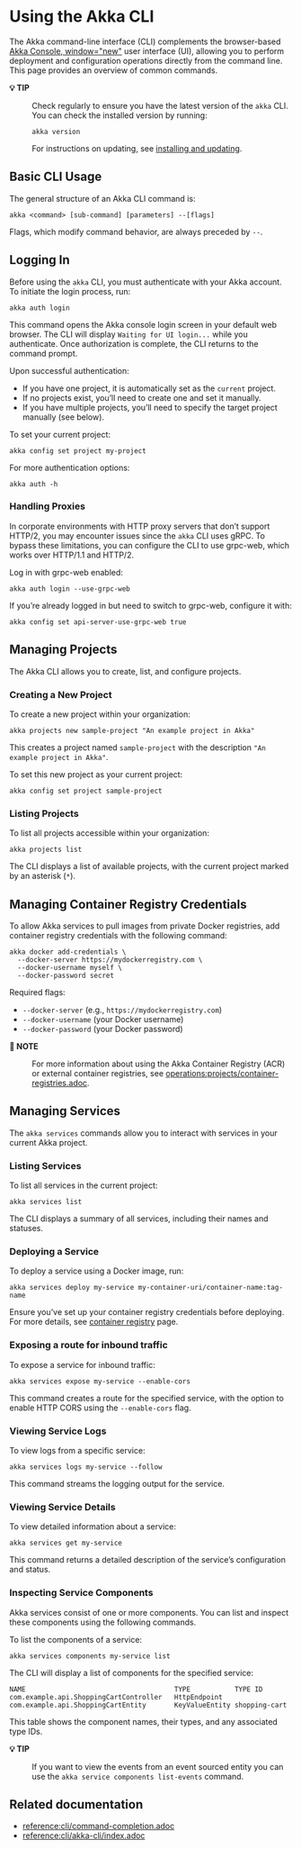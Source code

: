 # Using the Akka CLI

The Akka command-line interface (CLI) complements the browser-based [Akka Console, window="new"](https://console.akka.io) user interface (UI), allowing you to perform deployment and configuration operations directly from the command line. This page provides an overview of common commands.

<dl><dt><strong>💡 TIP</strong></dt><dd>

Check regularly to ensure you have the latest version of the `akka` CLI. You can check the installed version by running:

```shell
akka version
```

For instructions on updating, see [installing and updating](reference:cli/installation.adoc).
</dd></dl>

## Basic CLI Usage

The general structure of an Akka CLI command is:
```shell
akka <command> [sub-command] [parameters] --[flags]
```
Flags, which modify command behavior, are always preceded by `--`.

## Logging In

Before using the `akka` CLI, you must authenticate with your Akka account. To initiate the login process, run:

```shell
akka auth login
```

This command opens the Akka console login screen in your default web browser. The CLI will display `Waiting for UI login...` while you authenticate. Once authorization is complete, the CLI returns to the command prompt.

Upon successful authentication:

* If you have one project, it is automatically set as the `current` project.
* If no projects exist, you’ll need to create one and set it manually.
* If you have multiple projects, you’ll need to specify the target project manually (see below).

To set your current project:
```shell
akka config set project my-project
```

For more authentication options:
```shell
akka auth -h
```

### Handling Proxies

In corporate environments with HTTP proxy servers that don’t support HTTP/2, you may encounter issues since the `akka` CLI uses gRPC. To bypass these limitations, you can configure the CLI to use grpc-web, which works over HTTP/1.1 and HTTP/2.

Log in with grpc-web enabled:
```shell
akka auth login --use-grpc-web
```

If you’re already logged in but need to switch to grpc-web, configure it with:
```shell
akka config set api-server-use-grpc-web true
```

## Managing Projects

The Akka CLI allows you to create, list, and configure projects.

### Creating a New Project

To create a new project within your organization:
```shell
akka projects new sample-project "An example project in Akka"
```

This creates a project named `sample-project` with the description `"An example project in Akka"`.

To set this new project as your current project:
```shell
akka config set project sample-project
```

### Listing Projects

To list all projects accessible within your organization:
```shell
akka projects list
```

The CLI displays a list of available projects, with the current project marked by an asterisk (`*`).

## Managing Container Registry Credentials

To allow Akka services to pull images from private Docker registries, add container registry credentials with the following command:
```shell
akka docker add-credentials \
  --docker-server https://mydockerregistry.com \
  --docker-username myself \
  --docker-password secret
```

Required flags:
* `--docker-server` (e.g., `https://mydockerregistry.com`)
* `--docker-username` (your Docker username)
* `--docker-password` (your Docker password)

<dl><dt><strong>📌 NOTE</strong></dt><dd>

For more information about using the Akka Container Registry (ACR) or external container registries, see [operations:projects/container-registries.adoc](operations:projects/container-registries.adoc).
</dd></dl>

## Managing Services

The `akka services` commands allow you to interact with services in your current Akka project.

### Listing Services

To list all services in the current project:
```shell
akka services list
```

The CLI displays a summary of all services, including their names and statuses.

### Deploying a Service

To deploy a service using a Docker image, run:
```shell
akka services deploy my-service my-container-uri/container-name:tag-name
```

Ensure you’ve set up your container registry credentials before deploying. For more details, see [container registry](operations:projects/container-registries.adoc) page.

### Exposing a route for inbound traffic

To expose a service for inbound traffic:
```shell
akka services expose my-service --enable-cors
```

This command creates a route for the specified service, with the option to enable HTTP CORS using the `--enable-cors` flag.

### Viewing Service Logs

To view logs from a specific service:
```shell
akka services logs my-service --follow
```

This command streams the logging output for the service.

### Viewing Service Details

To view detailed information about a service:
```shell
akka services get my-service
```

This command returns a detailed description of the service’s configuration and status.

### Inspecting Service Components

Akka services consist of one or more components. You can list and inspect these components using the following commands.

To list the components of a service:
```shell
akka services components my-service list
```

The CLI will display a list of components for the specified service:
```shell
NAME                                     TYPE           TYPE ID
com.example.api.ShoppingCartController   HttpEndpoint
com.example.api.ShoppingCartEntity       KeyValueEntity shopping-cart
```

This table shows the component names, their types, and any associated type IDs.

<dl><dt><strong>💡 TIP</strong></dt><dd>

If you want to view the events from an event sourced entity you can use the `akka service components list-events` command.

</dd></dl>

## Related documentation

* [reference:cli/command-completion.adoc](reference:cli/command-completion.adoc)
* [reference:cli/akka-cli/index.adoc](reference:cli/akka-cli/index.adoc)
